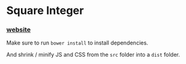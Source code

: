 # Square Integer
### [website](http://squareinteger.com/)

Make sure to run `bower install` to install dependencies. 

And shrink / minify JS and CSS from the `src` folder into a `dist` folder.